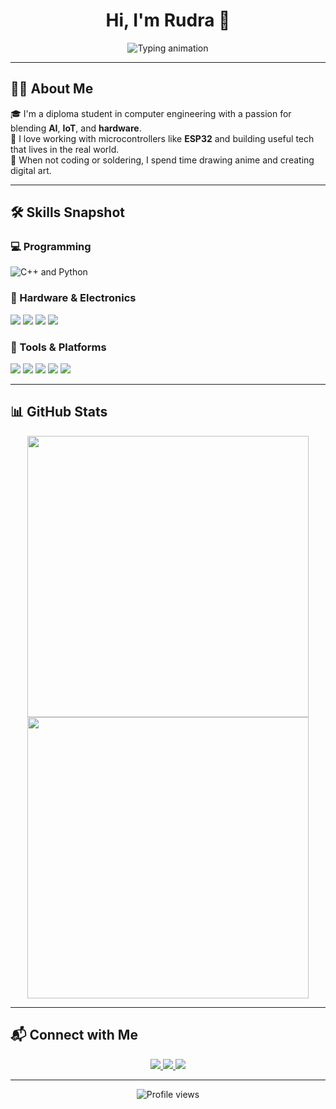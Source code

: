 <h1 align="center">Hi, I'm Rudra 👋</h1>

<p align="center">
  <img src="https://readme-typing-svg.herokuapp.com?font=Fira+Code&size=24&pause=1000&color=00F7FF&center=true&vCenter=true&width=435&lines=IOT+%2B+AI+Explorer;ESP32%2C+Arduino+Developer;Tech+Tinkerer+with+Hardware;Loves+Coding+%26+Circuits" alt="Typing animation" />
</p>

---

## 🧑‍💻 About Me

🎓 I'm a diploma student in computer engineering with a passion for blending **AI**, **IoT**, and **hardware**.  
🔧 I love working with microcontrollers like **ESP32** and building useful tech that lives in the real world.  
🎨 When not coding or soldering, I spend time drawing anime and creating digital art.

---

## 🛠️ Skills Snapshot

### 💻 Programming
<p>
  <img src="https://skillicons.dev/icons?i=cpp,python" alt="C++ and Python" />
</p>

### 🔌 Hardware & Electronics
<p>
  <img src="https://img.shields.io/badge/Arduino-blue?style=flat&logo=arduino&logoColor=white" />
  <img src="https://img.shields.io/badge/ESP32-black?style=flat&logo=espressif&logoColor=white" />
  <img src="https://img.shields.io/badge/2--Layer%20PCB-green?style=flat" />
  <img src="https://img.shields.io/badge/Transformer%20Design-orange?style=flat" />
</p>

### 🧰 Tools & Platforms
<p>
  <img src="https://img.shields.io/badge/VS%20Code-007ACC?style=flat&logo=visualstudiocode&logoColor=white" />
  <img src="https://img.shields.io/badge/Arduino%20IDE-00979D?style=flat&logo=arduino&logoColor=white" />
  <img src="https://img.shields.io/badge/EasyEDA-4169E1?style=flat" />
  <img src="https://img.shields.io/badge/SolidWorks-red?style=flat" />
  <img src="https://img.shields.io/badge/Linux-333?style=flat&logo=linux&logoColor=white" />
</p>

---

## 📊 GitHub Stats

<p align="center">
  <img src="https://github-readme-stats.vercel.app/api?username=Rudraa-25&show_icons=true&theme=radical" width="450" />
  <img src="https://github-readme-streak-stats.herokuapp.com/?user=Rudraa-25&theme=radical" width="450"/>
</p>

---

## 📬 Connect with Me

<p align="center">
  <a href="mailto:rudraprajapati2k8@gmail.com">
    <img src="https://img.shields.io/badge/Email-rudraprajapati2k8@gmail.com-red?style=flat&logo=gmail" />
  </a>
  <a href="https://www.instagram.com/rudra_25032008/">
    <img src="https://img.shields.io/badge/Instagram-%40rudra_25032008-purple?style=flat&logo=instagram" />
  </a>
  <a href="https://x.com/RUDRAARTISTS">
    <img src="https://img.shields.io/badge/X-%40RUDRAARTISTS-blue?style=flat&logo=twitter" />
  </a>
</p>

---

<p align="center">
  <img src="https://komarev.com/ghpvc/?username=Rudraa-25&label=Profile%20Views&color=blue&style=flat" alt="Profile views" />
</p>
